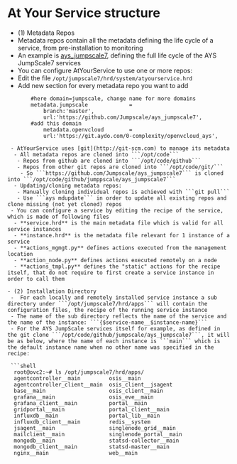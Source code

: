 # At Your Service structure

- (1) Metadata Repos
 - Metadata repos contain all the metadata defining the life cycle of a service, from pre-installation to monitoring
 - An example is [ays_jumpscale7](https://github.com/Jumpscale/ays_jumpscale7), defining the full life cycle of the AYS JumpScale7 services
 - You can configure AtYourService to use one or more repos:
  - Edit the file ```/opt/jumpscale7/hrd/system/atyourservice.hrd```
  - Add new section for every metadata repo you want to add
    ```shell
        #here domain=jumpscale, change name for more domains
        metadata.jumpscale             =
            branch:'master',
            url:'https://github.com/Jumpscale/ays_jumpscale7',
        #add this domain
            metadata.openvcloud        =
            url:'https://git.aydo.com/0-complexity/openvcloud_ays',
```
 - AtYourService uses [git](http://git-scm.com) to manage its metadata
  - All metadata repos are cloned into ```/opt/code```
   - Repos from github are cloned into ```/opt/code/github```
   - Repos from other git repos are cloned into ```/opt/code/git/```
    - So ```https://github.com/Jumpscale/ays_jumpscale7``` is cloned into ```/opt/code/github/jumppscale/ays_jumpscale7```
  - Updating/cloning metadata repos:
   - Manually cloning individual repos is achieved with ```git pull```
   - Use ```ays mdupdate``` in order to update all existing repos and clone missing (not yet cloned) repos
 - You can configure a service by editing the recipe of the service, which is made of following files
  - **service.hrd** is the main metadata file which is valid for all service instances
  - **instance.hrd** is the metadata file relevant for 1 instance of a service
  - **actions_mgmgt.py** defines actions executed from the management location
  - **action_node.py** defines actions executed remotely on a node
  - **actions_tmpl.py** defines the "static" actions for the recipe itself, that do not require to first create a service instance in order to call them

- (2) Installation Directory
 -  For each locally and remotely installed service instance a sub directory under ```/opt/jumpscale7/hrd/apps``` will contain the configuration files, the recipe of the running service instance
 - The name of the sub directory reflects the name of the service and the name of the instance: ```{$service-name__$instance-name}```
 - For the AYS JumpScale services itself for example, as defined in the git clone ```/opt/code/github/jumpscale/ays_jumpscale7```, it will be as below, where the name of each instance is ```main``` which is the default instance name when no other name was specified in the recipe:

 ```shell
  root@ovc2:~# ls /opt/jumpscale7/hrd/apps/
  agentcontroller__main         osis__main
  agentcontroller_client__main  osis_client__jsagent
  base__main                    osis_client__main
  grafana__main                 osis_eve__main
  grafana_client__main          portal__main
  gridportal__main              portal_client__main
  influxdb__main                portal_lib__main
  influxdb_client__main         redis__system
  jsagent__main                 singlenode_grid__main
  mailclient__main              singlenode_portal__main
  mongodb__main                 statsd-collector__main
  mongodb_client__main          statsd-master__main
  nginx__main                   web__main
```
